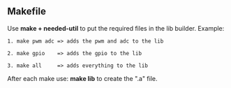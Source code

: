 ## Makefile

Use **make + needed-util** to put the required files in the lib builder.
Example:
    
    1. make pwm adc => adds the pwm and adc to the lib

    2. make gpio    => adds the gpio to the lib

    3. make all     => adds everything to the lib

After each make use: **make lib** to create the ".a" file.
